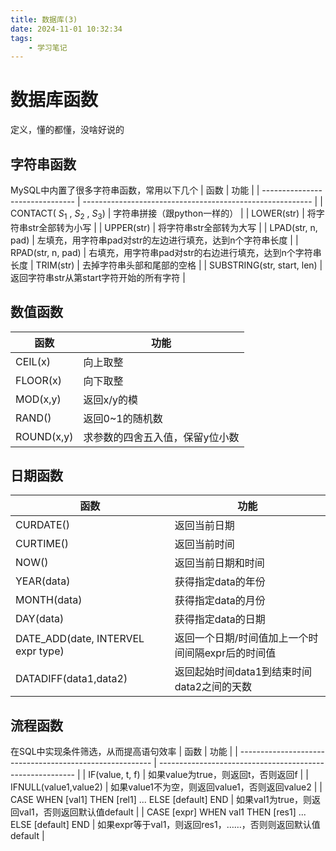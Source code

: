 ```yaml
---
title: 数据库(3)
date: 2024-11-01 10:32:34
tags:
    - 学习笔记
---
```

# 数据库函数
定义，懂的都懂，没啥好说的
## 字符串函数
MySQL中内置了很多字符串函数，常用以下几个
| 函数                            | 功能                                                      |
| ------------------------------- | --------------------------------------------------------- |
| CONTACT( $S_1$ , $S_2$ , $S_3$) | 字符串拼接（跟python一样的）                              |
| LOWER(str)                      | 将字符串str全部转为小写                                   |
| UPPER(str)                      | 将字符串str全部转为大写                                   |
| LPAD(str, n, pad)               | 左填充，用字符串pad对str的左边进行填充，达到n个字符串长度 |
| RPAD(str, n, pad)               | 右填充，用字符串pad对str的右边进行填充，达到n个字符串长度 | TRIM(str) | 去掉字符串头部和尾部的空格 |
| SUBSTRING(str, start, len)      | 返回字符串str从第start字符开始的所有字符                  |

## 数值函数
| 函数       | 功能                            |
| ---------- | ------------------------------- |
| CEIL(x)    | 向上取整                        |
| FLOOR(x)   | 向下取整                        |
| MOD(x,y)   | 返回x/y的模                     |
| RAND()     | 返回0~1的随机数                 |
| ROUND(x,y) | 求参数的四舍五入值，保留y位小数 |

## 日期函数
| 函数                               | 功能                                              |
| ---------------------------------- | ------------------------------------------------- |
| CURDATE()                          | 返回当前日期                                      |
| CURTIME()                          | 返回当前时间                                      |
| NOW()                              | 返回当前日期和时间                                |
| YEAR(data)                         | 获得指定data的年份                                |
| MONTH(data)                        | 获得指定data的月份                                |
| DAY(data)                          | 获得指定data的日期                                |
| DATE_ADD(date, INTERVEL expr type) | 返回一个日期/时间值加上一个时间间隔expr后的时间值 |
| DATADIFF(data1,data2)              | 返回起始时间data1到结束时间data2之间的天数        |

## 流程函数
在SQL中实现条件筛选，从而提高语句效率
| 函数                                                     | 功能                                                      |
| -------------------------------------------------------- | --------------------------------------------------------- |
| IF(value, t, f)                                          | 如果value为true，则返回t，否则返回f                       |
| IFNULL(value1,value2)                                    | 如果value1不为空，则返回value1，否则返回value2            |
| CASE WHEN [val1] THEN [rel1] ... ELSE [default]  END     | 如果val1为true，则返回val1，否则返回默认值default         |
| CASE [expr] WHEN val1 THEN [res1] ... ELSE [default] END | 如果expr等于val1，则返回res1，……，否则则返回默认值default |


